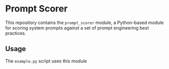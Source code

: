 # Prompt Scorer

This repository contains the `prompt_scorer` module, a Python-based module for scoring system prompts against a set of prompt engineering best practices.


## Usage

The `example.py` script uses this module